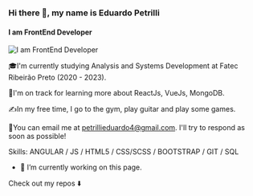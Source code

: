 ### Hi there 👋, my name is Eduardo Petrilli
#### I am FrontEnd Developer
![I am FrontEnd Developer](https://i.pinimg.com/474x/ff/bb/e6/ffbbe605f197ef7d923a1ad815a731fb.jpg)

🎓I'm currently studying Analysis and Systems Development at Fatec Ribeirão Preto (2020 - 2023).

🌱I'm on track for learning more about ReactJs, VueJs, MongoDB.

✍️In my free time, I go to the gym, play guitar and play some games.

📧You can email me at petrillieduardo4@gmail.com. I'll try to respond as soon as possible!

Skills: ANGULAR / JS / HTML5 / CSS/SCSS / BOOTSTRAP / GIT / SQL

- 🔭 I’m currently working on this page. 

Check out my repos ⬇️
